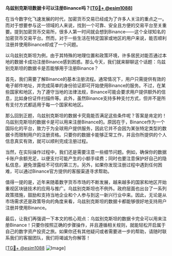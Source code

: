 **乌兹别克斯坦数据卡可以注册Binance吗？[[TG💪+ @esim1088](https://t.me/s/esim1088)]**

在当今数字化飞速发展的时代，加密货币交易已经成为了许多人关注的重点之一。而对于想要参与这一领域的人来说，找到一个可靠、安全且方便的交易平台至关重要。提到加密货币交易所，很多人第一时间就会想到Binance——这个全球知名的加密货币交易平台。然而，对于一些生活在特定国家或地区的用户来说，能否顺利注册并使用Binance却成了一个问题。

以乌兹别克斯坦为例，由于其特殊的地理位置和政策环境，许多居民对能否通过本地的数据卡成功注册Binance感到困惑。那么今天，我们就来聊聊这个话题：乌兹别克斯坦的数据卡是否能够用于注册Binance？

首先，我们需要了解Binance的基本注册流程。通常情况下，用户只需提供有效的电子邮件地址，并完成简单的身份验证即可开始使用Binance的服务。不过，在某些国家和地区，为了遵守当地的法律法规，Binance可能会要求用户提供额外的信息，比如身份证件扫描件等。此外，虽然Binance支持多种支付方式，但并不是所有支付方式都适用于每一个国家和地区。

那么回到正题，乌兹别克斯坦的数据卡究竟能否满足这些条件呢？答案是肯定的！乌兹别克斯坦的数据卡是可以用来注册Binance的。原因在于，Binance作为一个国际化的平台，致力于为全球用户提供服务，因此它并不会因为某张特定类型的数据卡而限制用户的注册资格。只要你的数据卡能够正常工作，并且你所提供的个人信息真实有效，就可以顺利完成注册过程。

当然，在实际操作过程中，我们还是需要注意一些细节问题。例如，确保你的数据卡账户余额充足，以便支付可能产生的小额手续费；同时也要注意保护好自己的隐私信息，避免泄露给不可信的第三方。另外，如果你发现注册过程中遇到任何困难，可以通过Binance官方提供的客服渠道寻求帮助。

值得一提的是，近年来随着数字货币市场的不断发展，越来越多的国家和地区开始重视区块链技术的应用与推广。乌兹别克斯坦也不例外。政府层面也出台了一系列政策措施，鼓励和支持当地企业和个人参与到这一新兴行业中来。因此，无论是从市场需求还是政策导向的角度来看，乌兹别克斯坦的数据卡都能够很好地支持用户注册并使用Binance。

最后，让我们再强调一下本文的核心观点：乌兹别克斯坦的数据卡完全可以用来注册Binance！只要你按照正确的步骤操作，并且遵循相关规则，就能轻松开启属于自己的数字资产投资之旅。如果你还有其他疑问或者需要进一步的帮助，请随时联系我们的客服团队，我们将竭诚为你解答！

[[TG💪+ @esim1088](https://t.me/s/esim1088) ![Image](https://i.postimg.cc/4NQfJmqS/Snipaste-2025-05-13-00-14-12.png)]